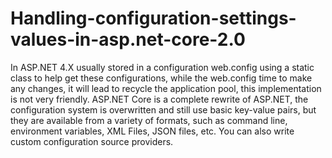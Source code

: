 
# Handling-configuration-settings-values-in-asp.net-core-2.0
In ASP.NET 4.X usually stored in a configuration web.config using a static class to help get these configurations, while the web.config time to make any changes, it will lead to recycle the application pool, this implementation is not very friendly.
ASP.NET Core is a complete rewrite of ASP.NET, the configuration system is overwritten and still use basic key-value pairs, but they are available from a variety of formats, such as command line, environment variables, XML Files, JSON files, etc. You can also write custom configuration source providers.
